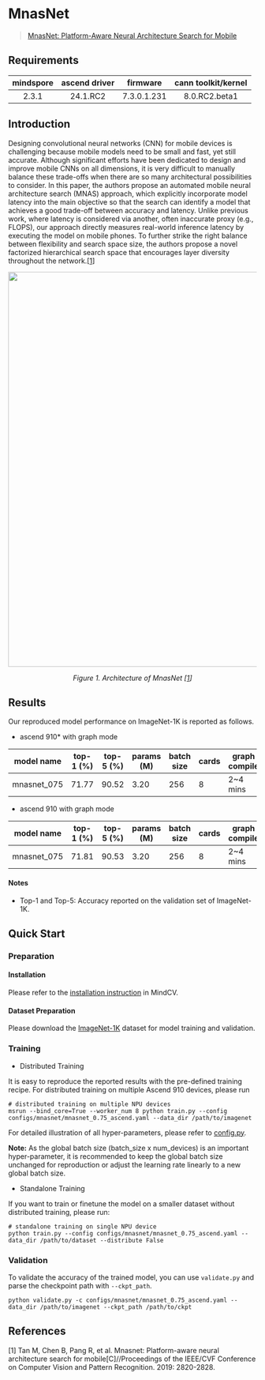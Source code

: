 # MnasNet
> [MnasNet: Platform-Aware Neural Architecture Search for Mobile](https://arxiv.org/abs/1807.11626)

## Requirements
| mindspore | ascend driver |  firmware   | cann toolkit/kernel |
| :-------: | :-----------: | :---------: | :-----------------: |
|   2.3.1   |   24.1.RC2    | 7.3.0.1.231 |    8.0.RC2.beta1    |

## Introduction

Designing convolutional neural networks (CNN) for mobile devices is challenging because mobile models need to be small and fast, yet still accurate. Although significant efforts have been dedicated to design and improve mobile CNNs on all dimensions, it is very difficult to manually balance these trade-offs when there are so many architectural possibilities to consider. In this paper, the authors propose an automated mobile neural architecture search (MNAS) approach, which explicitly incorporate model latency into the main objective so that the search can identify a model that achieves a good trade-off between accuracy and latency. Unlike previous work, where latency is considered via another, often inaccurate proxy (e.g., FLOPS), our approach directly measures real-world inference latency by executing the model on mobile phones. To further strike the right balance between flexibility and search space size, the authors propose a novel factorized hierarchical search space that encourages layer diversity throughout the network.[[1](#references)]

<p align="center">
  <img src="https://user-images.githubusercontent.com/53842165/210044057-35febc60-8d24-434a-a4f2-db8db3859e7a.png" width=800 />
</p>
<p align="center">
  <em>Figure 1. Architecture of MnasNet [<a href="#references">1</a>] </em>
</p>

## Results

Our reproduced model performance on ImageNet-1K is reported as follows.

- ascend 910* with graph mode

<div align="center">



| model name  | top-1 (%) | top-5 (%) | params (M) | batch size | cards | graph compile | ms/step | jit_level | recipe                                                                                             | download                                                                                                 |
| ----------- | --------- | --------- | ---------- | ---------- | ----- | ------------- | ------- | --------- | -------------------------------------------------------------------------------------------------- | -------------------------------------------------------------------------------------------------------- |
| mnasnet_075 | 71.77     | 90.52     | 3.20       | 256        | 8     | 2~4 mins      | 175.85  | O2        | [yaml](https://github.com/mindspore-lab/mindcv/blob/main/configs/mnasnet/mnasnet_0.75_ascend.yaml) | [weights](https://download-mindspore.osinfra.cn/toolkits/mindcv/mnasnet/mnasnet_075-083b2bc4-910v2.ckpt) |


</div>

- ascend 910 with graph mode

<div align="center">



| model name  | top-1 (%) | top-5 (%) | params (M) | batch size | cards | graph compile | ms/step | jit_level | recipe                                                                                             | download                                                                                   |
| ----------- | --------- | --------- | ---------- | ---------- | ----- | ------------- | ------- | --------- | -------------------------------------------------------------------------------------------------- | ------------------------------------------------------------------------------------------ |
| mnasnet_075 | 71.81     | 90.53     | 3.20       | 256        | 8     | 2~4 mins      | 165.43  | O2        | [yaml](https://github.com/mindspore-lab/mindcv/blob/main/configs/mnasnet/mnasnet_0.75_ascend.yaml) | [weights](https://download.mindspore.cn/toolkits/mindcv/mnasnet/mnasnet_075-465d366d.ckpt) |


</div>

#### Notes
- Top-1 and Top-5: Accuracy reported on the validation set of ImageNet-1K.

## Quick Start

### Preparation

#### Installation
Please refer to the [installation instruction](https://mindspore-lab.github.io/mindcv/installation/) in MindCV.

#### Dataset Preparation
Please download the [ImageNet-1K](https://www.image-net.org/challenges/LSVRC/2012/index.php) dataset for model training and validation.

### Training

* Distributed Training

It is easy to reproduce the reported results with the pre-defined training recipe. For distributed training on multiple Ascend 910 devices, please run

```shell
# distributed training on multiple NPU devices
msrun --bind_core=True --worker_num 8 python train.py --config configs/mnasnet/mnasnet_0.75_ascend.yaml --data_dir /path/to/imagenet
```




For detailed illustration of all hyper-parameters, please refer to [config.py](https://github.com/mindspore-lab/mindcv/blob/main/config.py).

**Note:**  As the global batch size  (batch_size x num_devices) is an important hyper-parameter, it is recommended to keep the global batch size unchanged for reproduction or adjust the learning rate linearly to a new global batch size.

* Standalone Training

If you want to train or finetune the model on a smaller dataset without distributed training, please run:

```shell
# standalone training on single NPU device
python train.py --config configs/mnasnet/mnasnet_0.75_ascend.yaml --data_dir /path/to/dataset --distribute False
```

### Validation

To validate the accuracy of the trained model, you can use `validate.py` and parse the checkpoint path with `--ckpt_path`.

```shell
python validate.py -c configs/mnasnet/mnasnet_0.75_ascend.yaml --data_dir /path/to/imagenet --ckpt_path /path/to/ckpt
```


## References

[1] Tan M, Chen B, Pang R, et al. Mnasnet: Platform-aware neural architecture search for mobile[C]//Proceedings of the IEEE/CVF Conference on Computer Vision and Pattern Recognition. 2019: 2820-2828.
